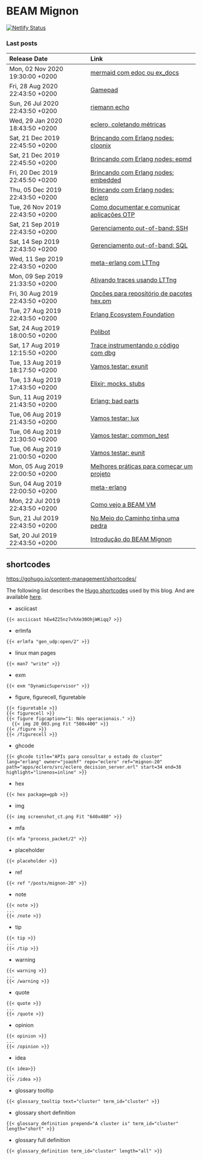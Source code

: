 # BEAM Mignon

[![Netlify Status](https://api.netlify.com/api/v1/badges/b430424c-9400-4189-8d26-80fe6a70e8d0/deploy-status)](https://app.netlify.com/sites/beam-mignon/deploys)

### Last posts

<!--START_SECTION:posts-->
| Release Date  |  Link  |
| :------------- | :------ |
| Mon, 02 Nov 2020 19:30:00 +0200 | [mermaid com edoc ou ex_docs](https:&#x2F;&#x2F;beam-mignon.netlify.com&#x2F;posts&#x2F;mignon-30&#x2F;) |
| Fri, 28 Aug 2020 22:43:50 +0200 | [Gamepad](https:&#x2F;&#x2F;beam-mignon.netlify.com&#x2F;posts&#x2F;mignon-29&#x2F;) |
| Sun, 26 Jul 2020 22:43:50 +0200 | [riemann echo](https:&#x2F;&#x2F;beam-mignon.netlify.com&#x2F;posts&#x2F;mignon-26&#x2F;) |
| Wed, 29 Jan 2020 18:43:50 +0200 | [eclero, coletando métricas](https:&#x2F;&#x2F;beam-mignon.netlify.com&#x2F;posts&#x2F;mignon-25&#x2F;) |
| Sat, 21 Dec 2019 22:45:50 +0200 | [Brincando com Erlang nodes: cloonix](https:&#x2F;&#x2F;beam-mignon.netlify.com&#x2F;posts&#x2F;mignon-24&#x2F;) |
| Sat, 21 Dec 2019 22:45:50 +0200 | [Brincando com Erlang nodes: epmd](https:&#x2F;&#x2F;beam-mignon.netlify.com&#x2F;posts&#x2F;mignon-23&#x2F;) |
| Fri, 20 Dec 2019 22:45:50 +0200 | [Brincando com Erlang nodes: embedded](https:&#x2F;&#x2F;beam-mignon.netlify.com&#x2F;posts&#x2F;mignon-22&#x2F;) |
| Thu, 05 Dec 2019 22:43:50 +0200 | [Brincando com Erlang nodes: eclero](https:&#x2F;&#x2F;beam-mignon.netlify.com&#x2F;posts&#x2F;mignon-20&#x2F;) |
| Tue, 26 Nov 2019 22:43:50 +0200 | [Como documentar e comunicar aplicações OTP](https:&#x2F;&#x2F;beam-mignon.netlify.com&#x2F;posts&#x2F;mignon-19&#x2F;) |
| Sat, 21 Sep 2019 22:43:50 +0200 | [Gerenciamento out-of-band: SSH](https:&#x2F;&#x2F;beam-mignon.netlify.com&#x2F;posts&#x2F;mignon_21&#x2F;) |
| Sat, 14 Sep 2019 22:43:50 +0200 | [Gerenciamento out-of-band: SQL](https:&#x2F;&#x2F;beam-mignon.netlify.com&#x2F;posts&#x2F;mignon_17&#x2F;) |
| Wed, 11 Sep 2019 22:43:50 +0200 | [meta-erlang com LTTng](https:&#x2F;&#x2F;beam-mignon.netlify.com&#x2F;posts&#x2F;mignon_16&#x2F;) |
| Mon, 09 Sep 2019 21:33:50 +0200 | [Ativando traces usando LTTng](https:&#x2F;&#x2F;beam-mignon.netlify.com&#x2F;posts&#x2F;mignon_15&#x2F;) |
| Fri, 30 Aug 2019 22:43:50 +0200 | [Opções para repositório de pacotes hex.pm](https:&#x2F;&#x2F;beam-mignon.netlify.com&#x2F;posts&#x2F;mignon_14&#x2F;) |
| Tue, 27 Aug 2019 22:43:50 +0200 | [Erlang Ecosystem Foundation](https:&#x2F;&#x2F;beam-mignon.netlify.com&#x2F;posts&#x2F;mignon_13&#x2F;) |
| Sat, 24 Aug 2019 18:00:50 +0200 | [Polibot](https:&#x2F;&#x2F;beam-mignon.netlify.com&#x2F;posts&#x2F;mignon-8&#x2F;) |
| Sat, 17 Aug 2019 12:15:50 +0200 | [Trace instrumentando o código com dbg](https:&#x2F;&#x2F;beam-mignon.netlify.com&#x2F;posts&#x2F;mignon_12&#x2F;) |
| Tue, 13 Aug 2019 18:17:50 +0200 | [Vamos testar: exunit](https:&#x2F;&#x2F;beam-mignon.netlify.com&#x2F;posts&#x2F;mignon_5&#x2F;) |
| Tue, 13 Aug 2019 17:43:50 +0200 | [Elixir: mocks, stubs](https:&#x2F;&#x2F;beam-mignon.netlify.com&#x2F;posts&#x2F;mginon_11&#x2F;) |
| Sun, 11 Aug 2019 21:43:50 +0200 | [Erlang: bad parts](https:&#x2F;&#x2F;beam-mignon.netlify.com&#x2F;posts&#x2F;mginon_10&#x2F;) |
| Tue, 06 Aug 2019 21:43:50 +0200 | [Vamos testar: lux](https:&#x2F;&#x2F;beam-mignon.netlify.com&#x2F;posts&#x2F;mignon_9&#x2F;) |
| Tue, 06 Aug 2019 21:30:50 +0200 | [Vamos testar: common_test](https:&#x2F;&#x2F;beam-mignon.netlify.com&#x2F;posts&#x2F;mignon_4&#x2F;) |
| Tue, 06 Aug 2019 21:00:50 +0200 | [Vamos testar: eunit](https:&#x2F;&#x2F;beam-mignon.netlify.com&#x2F;posts&#x2F;mignon_3&#x2F;) |
| Mon, 05 Aug 2019 22:00:50 +0200 | [Melhores práticas para começar um projeto](https:&#x2F;&#x2F;beam-mignon.netlify.com&#x2F;posts&#x2F;mignon_6&#x2F;) |
| Sun, 04 Aug 2019 22:00:50 +0200 | [meta-erlang](https:&#x2F;&#x2F;beam-mignon.netlify.com&#x2F;posts&#x2F;mignon_7&#x2F;) |
| Mon, 22 Jul 2019 22:43:50 +0200 | [Como vejo a BEAM VM](https:&#x2F;&#x2F;beam-mignon.netlify.com&#x2F;posts&#x2F;mignon_2&#x2F;) |
| Sun, 21 Jul 2019 22:43:50 +0200 | [No Meio do Caminho tinha uma pedra](https:&#x2F;&#x2F;beam-mignon.netlify.com&#x2F;posts&#x2F;mignon_1&#x2F;) |
| Sat, 20 Jul 2019 22:43:50 +0200 | [Introdução do BEAM Mignon](https:&#x2F;&#x2F;beam-mignon.netlify.com&#x2F;posts&#x2F;mignon_0&#x2F;) |
<!--END_SECTION:posts-->

## shortcodes

https://gohugo.io/content-management/shortcodes/

The following list describes the [Hugo shortcodes](https://gohugo.io/content-management/shortcodes) used by this blog. And are available [here](layouts/shortcodes).

* asciicast
```
{{< asciicast hEw4Z25nz7vhXe30OhjWKiqq7 >}}
```
* erlmfa
```
{{< erlmfa "gen_udp:open/2" >}}
```
* linux man pages
```
{{< man7 "write" >}}
```
* exm
```
{{< exm "DynamicSupervisor" >}}
```
* figure, figurecell, figuretable
```
{{< figuretable >}}
{{< figurecell >}}
{{< figure figcaption="1: Nós operacionais." >}}
  {{< img 20_003.png Fit "500x400" >}}
{{< /figure >}}
{{< /figurecell >}}
```
* ghcode
```
{{< ghcode title="APIs para consultar o estado do cluster" lang="erlang" owner="joaohf" repo="eclero" ref="mignon-20" path="apps/eclero/src/eclero_decision_server.erl" start=34 end=38 highlight="linenos=inline" >}}
```
* hex
```
{{< hex package=gpb >}}
```
* img
```
{{< img screenshot_ct.png Fit "640x480" >}}
```
* mfa
```
{{< mfa "process_packet/2" >}}
```
* placeholder
```
{{< placeholder >}}
```
* ref
```
{{< ref "/posts/mignon-20" >}}
```
* note
```
{{< note >}}
...
{{< /note >}}
```
* tip
```
{{< tip >}}
...
{{< /tip >}}
```
* warning
```
{{< warning >}}
...
{{< /warning >}}
```
* quote
```
{{< quote >}}
...
{{< /quote >}}
```
* opinion
```
{{< opinion >}}
...
{{< /opinion >}}
```
* idea
```
{{< idea>}}
...
{{< /idea >}}
```
* glossary tooltip
```
{{< glossary_tooltip text="cluster" term_id="cluster" >}}
```
* glossary short definition
```
{{< glossary_definition prepend="A cluster is" term_id="cluster" length="short" >}}
```
* glossary full definition
```
{{< glossary_definition term_id="cluster" length="all" >}}
```
